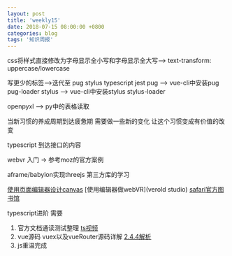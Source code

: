 ```yaml
---
layout: post
title: 'weekly15'
date: 2018-07-15 08:00:00 +0800
categories: blog
tags: '知识周报'
---
```


css将样式直接修改为字母显示全小写和字母显示全大写--> text-transform: uppercase/lowercase

写更少的标签-->迭代至 pug stylus typescript jest
pug --> vue-cli中安装pug pug-loader
stylus --> vue-cli中安装stylus stylus-loader

openpyxl --> py中的表格读取

当新习惯的养成周期到达疲惫期 需要做一些新的变化 让这个习惯变成有价值的改变

typescript 到达接口的内容

webvr 入门 -> 参考moz的官方案例

aframe/babylon实现threejs 第三方库的学习

[使用页面编辑器设计canvas](https://playcanvas.com)
[使用编辑器做webVR](verold studio)
[safari官方图书馆](https://www.safaribooksonline.com/)


typescript进阶 需要
1. 官方文档通读测试整理 [ts视频](https://nodelover.me/course/ts-basic)
2. vue源码 vuex以及vueRouter源码详解 [2.4.4解析](https://juejin.im/post/5ab07a63f265da2389258b12)
3. js重温完成